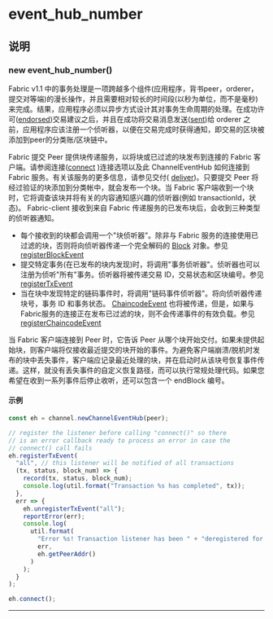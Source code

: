 # event_hub_number

## 说明

### new event_hub_number()

Fabric v1.1 中的事务处理是一项跨越多个组件(应用程序，背书peer，orderer，提交对等端)的漫长操作，并且需要相对较长的时间段(以秒为单位，而不是毫秒)来完成。结果，应用程序必须以异步方式设计其对事务生命周期的处理。在成功许可([endorsed](https://hyperledger.github.io/fabric-sdk-node/release-1.4/Channel.html#sendTransactionProposal))交易建议之后，并且在成功将交易消息发送([sent](https://hyperledger.github.io/fabric-sdk-node/release-1.4/Channel.html#sendTransaction))给 orderer 之前，应用程序应该注册一个侦听器，以便在交易完成时获得通知，即交易的区块被添加到peer的分类账/区块链中。

Fabric 提交 Peer 提供块传递服务，以将块或已过滤的块发布到连接的 Fabric 客户端。请参阅连接([connect](https://hyperledger.github.io/fabric-sdk-node/release-1.4/ChannelEventHub.html#connect) )连接选项以及此 ChannelEventHub 如何连接到 Fabric 服务。有关该服务的更多信息，请参见交付( [deliver](https://hyperledger-fabric.readthedocs.io/en/release-1.2/peer_event_services.html))。只要提交 Peer 将经过验证的块添加到分类帐中，就会发布一个块。当 Fabric 客户端收到一个块时，它将调查该块并将有关的内容通知感兴趣的侦听器(例如 transactionId，状态)。 Fabric-client 接收到来自 Fabric 传递服务的已发布块后，会收到三种类型的侦听器通知。

- 每个接收到的块都会调用一个"块侦听器"。除非与 Fabric 服务的连接使用已过滤的块，否则将向侦听器传递一个完全解码的 [Block](https://hyperledger.github.io/fabric-sdk-node/release-1.4/global.html#Block) 对象。参见[registerBlockEvent](https://hyperledger.github.io/fabric-sdk-node/release-1.4/ChannelEventHub.html#registerBlockEvent)
- 提交特定事务(在已发布的块内发现)时，将调用"事务侦听器"。侦听器也可以注册为侦听"所有"事务。侦听器将被传递交易 ID，交易状态和区块编号。参见[registerTxEvent](https://hyperledger.github.io/fabric-sdk-node/release-1.4/ChannelEventHub.html#registerTxEvent)
- 当在块中发现特定的链码事件时，将调用"链码事件侦听器"。将向侦听器传递块号，事务 ID 和事务状态。 [ChaincodeEvent](https://hyperledger.github.io/fabric-sdk-node/release-1.4/global.html#ChaincodeEvent) 也将被传递，但是，如果与Fabric服务的连接正在发布已过滤的块，则不会传递事件的有效负载。参见[registerChaincodeEvent](https://hyperledger.github.io/fabric-sdk-node/release-1.4/ChannelEventHub.html#registerChaincodeEvent)

当 Fabric 客户端连接到 Peer 时，它告诉 Peer 从哪个块开始交付。如果未提供起始块，则客户端将仅接收最近提交的块开始的事件。为避免客户端崩溃/脱机时发布的块中丢失事件，客户端应记录最近处理的块，并在启动时从该块号恢复事件传递。这样，就没有丢失事件的自定义恢复路径，而可以执行常规处理代码。如果您希望在收到一系列事件后停止收听，还可以包含一个 endBlock 编号。

#### 示例

```javascript
const eh = channel.newChannelEventHub(peer);

// register the listener before calling "connect()" so there
// is an error callback ready to process an error in case the
// connect() call fails
eh.registerTxEvent(
  "all", // this listener will be notified of all transactions
  (tx, status, block_num) => {
    record(tx, status, block_num);
    console.log(util.format("Transaction %s has completed", tx));
  },
  err => {
    eh.unregisterTxEvent("all");
    reportError(err);
    console.log(
      util.format(
        "Error %s! Transaction listener has been " + "deregistered for %s",
        err,
        eh.getPeerAddr()
      )
    );
  }
);

eh.connect();
```

---
